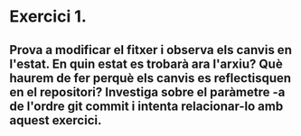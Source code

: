 Exercici 1. 
=
Prova a modificar el fitxer i observa els canvis en l'estat. En quin estat es trobarà ara l'arxiu? Què haurem de fer perquè els canvis es reflectisquen en el repositori? Investiga sobre el paràmetre -a de l'ordre git commit i intenta relacionar-lo amb aquest exercici.
-